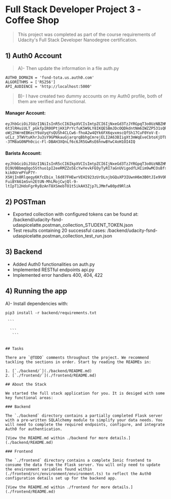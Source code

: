 # Full Stack Developer Project 3 -Coffee Shop

> This project was completed as part of the course requirements of Udacity's Full Stack Developer Nanodegree certification. 


## 1) Auth0 Account
> A)- Then update the information in a file auth.py
 ```
AUTH0_DOMAIN = 'fsnd-tota.us.auth0.com' 
ALGORITHMS = ['RS256']
API_AUDIENCE = 'http://localhost:5000'
 ```
> B)- I have created two dummy accounts on my Auth0 profile, both of them are verified and functional.
 
 #### Manager Account:
```
eyJhbGciOiJSUzI1NiIsInR5cCI6IkpXVCIsImtpZCI6IjNxeGd3TzJYRGpqT3o0UzNBZHMyYSJ9.eyJpc3MiOiJodHRwczovL2ZzbmQtdG90YS51cy5hdXRoMC5jb20vIiwic3ViIjoiYXV0aDB8NWVmYmI4OTg3MTQ2OGMwMDEzZmZjMjVmIiwiYXVkIjoiaHR0cDovL2xvY2FsaG9zdDo1MDAwIiwiaWF0IjoxNTkzNTcxNzc3LCJleHAiOjE1OTM1Nzg5NzcsImF6cCI6IndLc0d3TG5jVEhVNDk0VlZkellCUjYyYWJydG9zNFZlIiwic2NvcGUiOiIiLCJwZXJtaXNzaW9ucyI6WyJkZWxldGU6ZHJpbmtzIiwiZ2V0OmRyaW5rcy1kZXRhaWwiLCJwYXRjaDpkcmlua3MiLCJwb3N0OmRyaW5rcyJdfQ.T2oqUS918KGDpiKsoESntIu-6t3lRHuiULT_pGkfpIR0OPtjHX1PrYcfuK5W9LY8IKQESBmJDcOQDkdntNm6IWZZP531sQRmipP3ZDKwhtnMCHUJaljSLhNR5Y1IhusUmQw5ifo-oWj2hWrmEBKecY9aVyqYsQUSh4CLCw6-fhoA2w4QYk6FX6qvxmscQfSh17CuF0YoV-E-uCLz_3TWVtuKhrJu3sY9GPNkauGjarqrqBbhgCmrejELI2A63BIigXt3mWqEveCbtoXjDTLRtQL_kZUN--3TM8aG0NPh0cic-Fl-DBAH3XQnLf6c6JR5GwRsE6hnwBYwC4oH1OI4IQ
```

 #### Barista Account:
 ```
 eyJhbGciOiJSUzI1NiIsInR5cCI6IkpXVCIsImtpZCI6IjNxeGd3TzJYRGpqT3o0UzNBZHMyYSJ9.eyJpc3MiOiJodHRwczovL2ZzbmQtdG90YS51cy5hdXRoMC5jb20vIiwic3ViIjoiYXV0aDB8NWVmYzAzNjhmZDMwZTIwMDEzNjYwZGEzIiwiYXVkIjoiaHR0cDovL2xvY2FsaG9zdDo1MDAwIiwiaWF0IjoxNTkzNTc3MTIyLCJleHAiOjE1OTM1ODQzMjIsImF6cCI6IndLc0d3TG5jVEhVNDk0VlZkellCUjYyYWJydG9zNFZlIiwic2NvcGUiOiIiLCJwZXJtaXNzaW9ucyI6WyJnZXQ6ZHJpbmtzLWRldGFpbCJdfQ.UzoNAkLkmT5Yck7UUxDzkAWSAyux_XX8XnMYPw18_WlbIyoDUMu07QPtL5s-D19U9BbmqOgo5Sthuo1pI2eeRMZZo5EcYwYevkFEOyTyRI7aGnUVigodfLHIim9wMCOsBfsJY0a4yg7kYYvUVqgvlLDjhojV872-kik0UrePYoP7Y-XSHjIn8Rlqegy6KfcEbix_l6d87FHEwrVEHI923zUrDLnjbGQuXP3IUwnH6m3B0tJIe9VORbAZQYL8Lz-FuiBYA61mSvn2EtUN-MhLMojCwjQl-9-ltIpT12HdoFgrRyBzAnT8XSmebTO1t5ikAH3Zjp7LJMmfw80pd9RlzA
 ```
 
 ## 2) POSTman
 
* Exported collection with configured tokens can be found at: /backend/udacity-fsnd-udaspicelatte.postman_collection_STUDENT_TOKEN.json
* Test results containing 20 successful cases: /backend/udacity-fsnd-udaspicelatte.postman_collection_test_run.json


 ## 3) Backend
 
* Added Auth0 functionalities on auth.py 
* Implemented RESTful endpoints api.py
* Implemented error handlers 400, 404, 422


## 4) Running the app
A)- Install dependencies with:

```
pip3 install -r backend/requirements.txt
```
  
   ```
    ```
    
     ```
      ```

 
## Tasks

There are `@TODO` comments throughout the project. We recommend tackling the sections in order. Start by reading the READMEs in:

1. [`./backend/`](./backend/README.md)
2. [`./frontend/`](./frontend/README.md)

## About the Stack

We started the full stack application for you. It is desiged with some key functional areas:

### Backend

The `./backend` directory contains a partially completed Flask server with a pre-written SQLAlchemy module to simplify your data needs. You will need to complete the required endpoints, configure, and integrate Auth0 for authentication.

[View the README.md within ./backend for more details.](./backend/README.md)

### Frontend

The `./frontend` directory contains a complete Ionic frontend to consume the data from the Flask server. You will only need to update the environment variables found within (./frontend/src/environment/environment.ts) to reflect the Auth0 configuration details set up for the backend app. 

[View the README.md within ./frontend for more details.](./frontend/README.md)

